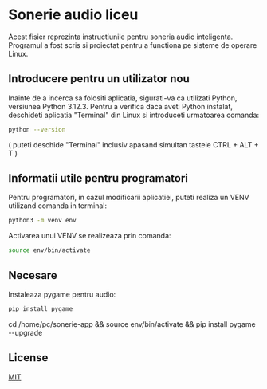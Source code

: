 # Sonerie audio liceu

Acest fisier reprezinta instructiunile pentru soneria audio inteligenta. Programul a fost scris si proiectat pentru a functiona pe sisteme de operare Linux.

## Introducere pentru un utilizator nou

Inainte de a incerca sa folositi aplicatia, sigurati-va ca utilizati Python, versiunea Python 3.12.3. Pentru a verifica daca aveti Python instalat, deschideti aplicatia "Terminal" din Linux si introduceti urmatoarea comanda:

```bash
python --version
```

( puteti deschide "Terminal" inclusiv apasand simultan tastele CTRL + ALT + T )

## Informatii utile pentru programatori

Pentru programatori, in cazul modificarii aplicatiei, puteti realiza un VENV utilizand comanda in terminal:
```bash
python3 -m venv env
```

Activarea unui VENV se realizeaza prin comanda:
```bash
source env/bin/activate
```

## Necesare

Instaleaza pygame pentru audio:

```bash
pip install pygame
```

cd /home/pc/sonerie-app && source env/bin/activate && pip install pygame --upgrade

## License

[MIT](https://choosealicense.com/licenses/mit/)